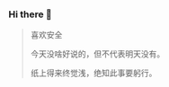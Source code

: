 ### Hi there 👋
> 喜欢安全
> 
> 今天没啥好说的，但不代表明天没有。
> 
> 纸上得来终觉浅，绝知此事要躬行。
> 

<!--
**orange-kill/orange-kill** is a ✨ _special_ ✨ repository because its `README.md` (this file) appears on your GitHub profile.

Here are some ideas to get you started:

- 🔭 I’m currently working on ...
- 🌱 I’m currently learning ...
- 👯 I’m looking to collaborate on ...
- 🤔 I’m looking for help with ...
- 💬 Ask me about ...
- 📫 How to reach me: ...
- 😄 Pronouns: ...
- ⚡ Fun fact: ...
-->

